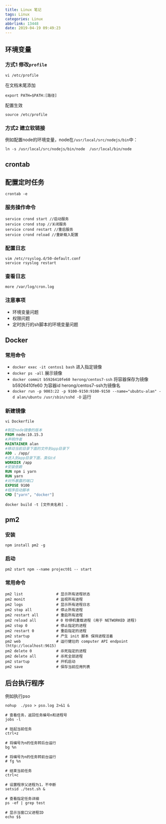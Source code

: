 ```yaml
---
title: Linux 笔记
tags: Linux
categories: Linux
abbrlink: 13448
date: 2019-04-19 09:49:23
---
```

## 环境变量
### 方式1 修改`profile `
```
vi /etc/profile
```
在文档末尾添加

```
export PATH=$PATH:[路径]
```
配置生效

```
source /etc/profile
```

<!-- more -->
### 方式2 建立软链接
例如配置node的环境变量，node在`/usr/local/src/nodejs/bin`中：

```
ln -s /usr/local/src/nodejs/bin/node  /usr/local/bin/node
```
## crontab
## 配置定时任务

```
crontab -e
```
### 服务操作命令

```
service crond start //启动服务  
service crond stop //关闭服务  
service crond restart //重启服务  
service crond reload //重新载入配置
```
### 配置日志

```
vim /etc/rsyslog.d/50-default.conf
service rsyslog restart
```
### 查看日志

```
more /var/log/cron.log
```
### 注意事项
* 环境变量问题
* 权限问题
* 定时执行的sh脚本的环境变量问题

## Docker
### 常用命令
* `docker exec -it centos1 bash` 进入指定镜像
* `docker ps -all` 展示镜像
* `docker commit b5926410fe60 herong/centos7-ssh` 将容器保存为镜像 b5926410fe60 为容器id herong/centos7-ssh为镜像名
* `docker run -p 9003:22 -p 9100-9150:9100-9150 --name="ububtu-alan" -d alan/ubuntu /usr/sbin/sshd -D` 运行

### 新建镜像
`vi Dockerfile`

```Dockerfile
#制定node镜像的版本
FROM node:10.15.3
#声明作者
MAINTAINER alan
#移动当前目录下面的文件到app目录下
ADD . /app/
#进入到app目录下面，类似cd
WORKDIR /app
#安装依赖
RUN npm i yarn
RUN yarn
#对外暴露的端口
EXPOSE 9100
#程序启动脚本
CMD ["yarn", "docker"]
```
`docker build -t [文件夹名称] .`

## pm2
### 安装
```
npm install pm2 -g
```
### 启动
```
pm2 start npm --name project01 -- start
```
### 常用命令
```
pm2 list               # 显示所有进程状态
pm2 monit              # 监视所有进程
pm2 logs               # 显示所有进程日志
pm2 stop all           # 停止所有进程
pm2 restart all        # 重启所有进程
pm2 reload all         # 0 秒停机重载进程 (用于 NETWORKED 进程)
pm2 stop 0             # 停止指定的进程
pm2 restart 0          # 重启指定的进程
pm2 startup            # 产生 init 脚本 保持进程活着
pm2 web                # 运行健壮的 computer API endpoint (http://localhost:9615)
pm2 delete 0           # 杀死指定的进程
pm2 delete all         # 杀死全部进程
pm2 startup            # 开机启动
pm2 save               # 保存当前应用列表
```

## 后台执行程序
例如执行pso
```
nohup  ./pso > pso.log 2>&1 &
```

```
# 查看任务，返回任务编号n和进程号
jobs -l

# 挂起当前任务
ctrl+z

# 将编号为n的任务转后台运行
bg %n

# 将编号为n的任务转前台运行
# fg %n

# 结束当前任务
ctrl+c 

# 设置程序父进程为1，不中断
setsid ./test.sh &

# 查看指定任务详细
ps -ef | grep test

# 显示当窗口父进程ID
echo $$
```